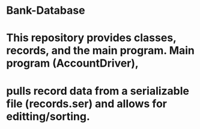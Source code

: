 # Bank-Database
# This repository provides classes, records, and the main program. Main program (AccountDriver),
# pulls record data from a serializable file (records.ser) and allows for editting/sorting.
